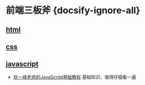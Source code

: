 # 前端三板斧  {docsify-ignore-all}

## [html](docs/base/html)
## [css](docs/base/css)
## [javascript](docs/base/javascript)
* [阮一峰老师的JavaScript基础教程](https://wangdoc.com/javascript) 基础知识，值得仔细看一遍